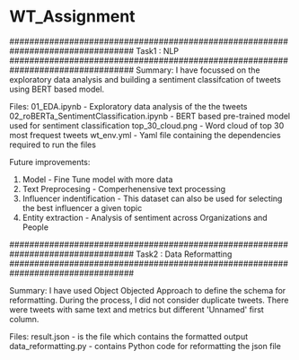 # WT_Assignment

#################################################################################
Task1 : NLP
#################################################################################
Summary:
I have focussed on the exploratory data analysis and building a sentiment classifcation of tweets using BERT based model.

Files:
01_EDA.ipynb - Exploratory data analysis of the the tweets
02_roBERTa_SentimentClassification.ipynb - BERT based pre-trained model used for sentiment classification
top_30_cloud.png - Word cloud of top 30 most frequest tweets
wt_env.yml - Yaml file containing the dependencies required to run the files

Future improvements:
  1. Model - Fine Tune model with more data
  2. Text Preprocesing - Comperhenensive text processing
  3. Influencer indentification - This dataset can also be used for selecting the best influencer a given topic
  4. Entity extraction - Analysis of sentiment across Organizations and People


#################################################################################
Task2 : Data Reformatting
#################################################################################

Summary:
I have used Object Objected Approach to define the schema for reformatting. During the process, I did not consider duplicate tweets. There were tweets with same text and metrics but different 'Unnamed' first column.

Files:
result.json - is the file which contains the formatted output
data_reformatting.py - contains Python code for reformatting the json file


